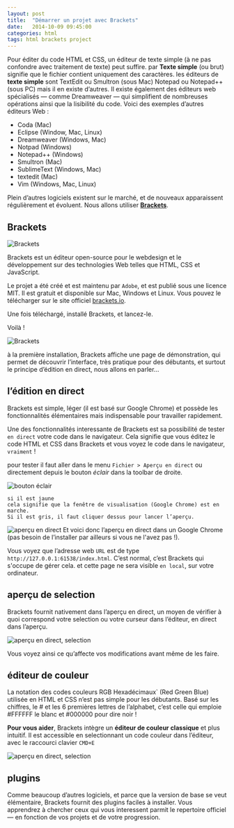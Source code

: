 ```yaml
---
layout: post
title:  "Démarrer un projet avec Brackets"
date:   2014-10-09 09:45:00
categories: html
tags: html brackets project
---
```


Pour éditer du code HTML et CSS, un éditeur de texte simple (à ne pas confondre avec traitement de texte) peut suffire.
par **Texte simple** (ou brut) signifie que le fichier contient uniquement des caractères.
les éditeurs de **texte simple** sont TextEdit ou Smultron (sous Mac) Notepad ou Notepad++ (sous PC) mais il en existe d’autres.
Il existe également des éditeurs web spécialisés — comme Dreamweaver — qui simplifient de nombreuses opérations ainsi que la lisibilité du code. Voici des exemples d’autres éditeurs Web :

- Coda (Mac)
- Eclipse (Window, Mac, Linux)
- Dreamweaver (Windows, Mac)
- Notpad (Windows)
- Notepad++ (Windows)
- Smultron (Mac)
- SublimeText (Windows, Mac)
- textedit (Mac)
- Vim (Windows, Mac, Linux)

Plein d’autres logiciels existent sur le marché,
et de nouveaux apparaissent régulièrement et évoluent. Nous allons utiliser **[Brackets]**.

Brackets
--

![Brackets](/3dvg-web/images/Brackets_Icon.svg.png)

Brackets est un éditeur open-source pour le webdesign et le développement sur des technologies Web telles que HTML, CSS et JavaScript.

Le projet a été créé et est maintenu par `Adobe`, et est publié sous une licence MIT. Il est gratuit et disponible sur Mac, Windows et Linux.
Vous pouvez le télécharger sur le site officiel [brackets.io][Brackets].

Une fois téléchargé, installé Brackets, et lancez-le.

Voilà !

![Brackets](/3dvg-web/images/brackets.png)

à la première installation, Brackets affiche une page de démonstration,
qui permet de découvrir l’interface, très pratique pour des débutants, et surtout le principe d’édition en direct, nous allons en parler...

l’édition en direct
---

Brackets est simple, léger (il est basé sur Google Chrome) et possède les fonctionnalités élémentaires mais indispensable pour travailler rapidement.

Une des fonctionnalités interessante de Brackets est sa possibilité de tester `en direct` votre code dans le navigateur.
Cela signifie que vous éditez le code HTML et CSS dans Brackets et vous voyez le code dans le navigateur, `vraiment` !

pour tester il faut aller dans le menu `Fichier > Aperçu en direct` ou directement depuis le bouton *éclair* dans la toolbar de droite.

![bouton éclair](/3dvg-web/images/brackets-thunder-icon.png)

	si il est jaune
	cela signifie que la fenêtre de visualisation (Google Chrome) est en marche.
	Si il est gris, il faut cliquer dessus pour lancer l’aperçu.

![aperçu en direct](/3dvg-web/images/brackets-live-view.png)
Et voici donc l’aperçu en direct dans un Google Chrome (pas besoin de l’installer par ailleurs si vous ne l'avez pas !).

Vous voyez que l’adresse web `URL` est de type `http://127.0.0.1:61538/index.html`.
C’est normal, c’est Brackets qui s'occupe de gérer cela. et cette page ne sera visible `en local`, sur votre ordinateur.

aperçu de selection
---

Brackets fournit nativement dans l’aperçu en direct, un moyen de vérifier à quoi correspond votre selection ou votre curseur dans l’éditeur, en direct dans l’aperçu.

![aperçu en direct, selection](/3dvg-web/images/brackets-live-view-selection.png)

Vous voyez ainsi ce qu’affecte vos modifications avant même de les faire.

éditeur de couleur
---

La notation des codes couleurs RGB Hexadécimaux` (Red Green Blue) utilisée en HTML et CSS n’est pas simple pour les débutants. Basé sur les chiffres, le # et les 6 premières lettres de l’alphabet, c’est celle qui emploie #FFFFFF le blanc et #000000 pour dire noir !

**Pour vous aider**, Brackets intègre un **éditeur de couleur classique** et plus intuitif. Il est accessible en selectionnant un code couleur dans l’éditeur, avec le raccourci clavier `CMD+E`

![aperçu en direct, selection](/3dvg-web/images/brackets-live-view-colorpicker.png)

plugins
---

Comme beaucoup d’autres logiciels, et parce que la version de base se veut élémentaire, Brackets fournit des plugins faciles à installer.
Vous apprendrez à chercher ceux qui vous interessent parmit le repertoire officiel — en fonction de vos projets et de votre progression.



[wikipedia]: http://fr.wikipedia.org/wiki/
[World_Wide_Web]: http://fr.wikipedia.org/wiki/World_Wide_Web
[Brackets]: http://brackets.io/